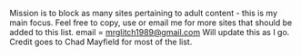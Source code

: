 Mission is to block as many sites pertaining to adult content - this is my main focus.
Feel free to copy, use or email me for more sites that should be added to this list.
email = mrglitch1989@gmail.com
Will update this as I go.
Credit goes to Chad Mayfield for most of the list.
